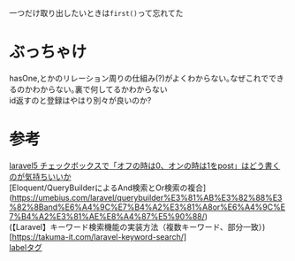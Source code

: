 一つだけ取り出したいときは`first()`って忘れてた

# ぶっちゃけ
hasOne,とかのリレーション周りの仕組み(?)がよくわからない｡なぜこれでできるのかわからない｡裏で何してるかわからない  
id返すのと登録はやはり別々が良いのか?

# 参考
[laravel5 チェックボックスで「オフの時は0、オンの時は1をpost」はどう書くのが気持ちいいか](https://qiita.com/snbk/items/e8f3399f9285945b7868)  
[Eloquent/QueryBuilderによるAnd検索とOr検索の複合] (https://umebius.com/laravel/querybuilder%E3%81%AB%E3%82%88%E3%82%8Band%E6%A4%9C%E7%B4%A2%E3%81%A8or%E6%A4%9C%E7%B4%A2%E3%81%AE%E8%A4%87%E5%90%88/)  
(【Laravel】キーワード検索機能の実装方法（複数キーワード、部分一致）)[https://takuma-it.com/laravel-keyword-search/]  
[labelタグ](https://catnose.me/learning/html/label)
